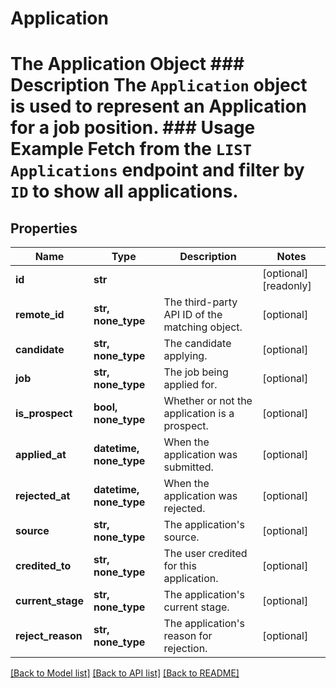 # Application

# The Application Object ### Description The `Application` object is used to represent an Application for a job position.  ### Usage Example Fetch from the `LIST Applications` endpoint and filter by `ID` to show all applications.
## Properties
Name | Type | Description | Notes
------------ | ------------- | ------------- | -------------
**id** | **str** |  | [optional] [readonly] 
**remote_id** | **str, none_type** | The third-party API ID of the matching object. | [optional] 
**candidate** | **str, none_type** | The candidate applying. | [optional] 
**job** | **str, none_type** | The job being applied for. | [optional] 
**is_prospect** | **bool, none_type** | Whether or not the application is a prospect. | [optional] 
**applied_at** | **datetime, none_type** | When the application was submitted. | [optional] 
**rejected_at** | **datetime, none_type** | When the application was rejected. | [optional] 
**source** | **str, none_type** | The application&#39;s source. | [optional] 
**credited_to** | **str, none_type** | The user credited for this application. | [optional] 
**current_stage** | **str, none_type** | The application&#39;s current stage. | [optional] 
**reject_reason** | **str, none_type** | The application&#39;s reason for rejection. | [optional] 

[[Back to Model list]](../README.md#documentation-for-models) [[Back to API list]](../README.md#documentation-for-api-endpoints) [[Back to README]](../README.md)


